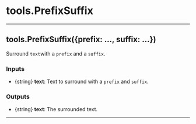 # tools.PrefixSuffix

**************************************
## tools.PrefixSuffix({prefix: ..., suffix: ...})

Surround `text`with a `prefix` and a `suffix`.

### Inputs

* {string} __text__: Text to surround with a `prefix` and `suffix`.

### Outputs

* {string} __text__: The surrounded text.

****************************************